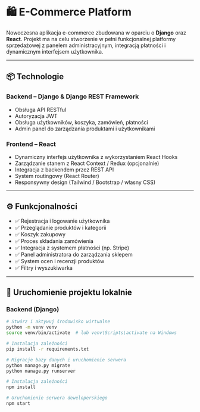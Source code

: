 # 🛍️ E-Commerce Platform

Nowoczesna aplikacja e-commerce zbudowana w oparciu o **Django** oraz **React**. Projekt ma na celu stworzenie w pełni funkcjonalnej platformy sprzedażowej z panelem administracyjnym, integracją płatności i dynamicznym interfejsem użytkownika.

---

## 📦 Technologie

### Backend – Django & Django REST Framework
- Obsługa API RESTful
- Autoryzacja JWT
- Obsługa użytkowników, koszyka, zamówień, płatności
- Admin panel do zarządzania produktami i użytkownikami

### Frontend – React
- Dynamiczny interfejs użytkownika z wykorzystaniem React Hooks
- Zarządzanie stanem z React Context / Redux (opcjonalnie)
- Integracja z backendem przez REST API
- System routingowy (React Router)
- Responsywny design (Tailwind / Bootstrap / własny CSS)

---

## ⚙️ Funkcjonalności

- ✅ Rejestracja i logowanie użytkownika
- ✅ Przeglądanie produktów i kategorii
- ✅ Koszyk zakupowy
- ✅ Proces składania zamówienia
- ✅ Integracja z systemem płatności (np. Stripe)
- ✅ Panel administratora do zarządzania sklepem
- ✅ System ocen i recenzji produktów
- ✅ Filtry i wyszukiwarka

---

## 🚀 Uruchomienie projektu lokalnie

### Backend (Django)

```bash
# Stwórz i aktywuj środowisko wirtualne
python -m venv venv
source venv/bin/activate  # lub venv\Scripts\activate na Windows

# Instalacja zależności
pip install -r requirements.txt

# Migracje bazy danych i uruchomienie serwera
python manage.py migrate
python manage.py runserver

# Instalacja zależności
npm install

# Uruchomienie serwera deweloperskiego
npm start
